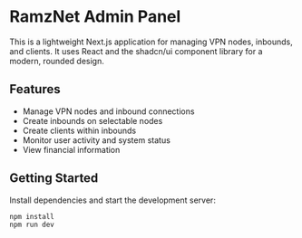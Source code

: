 # RamzNet Admin Panel

This is a lightweight Next.js application for managing VPN nodes, inbounds, and clients.
It uses React and the shadcn/ui component library for a modern, rounded design.

## Features
- Manage VPN nodes and inbound connections
- Create inbounds on selectable nodes
- Create clients within inbounds
- Monitor user activity and system status
- View financial information

## Getting Started
Install dependencies and start the development server:

```bash
npm install
npm run dev
```

